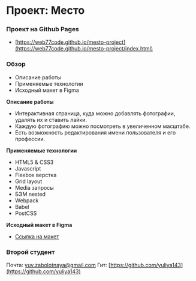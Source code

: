 # Проект: Место

### Проект на Github Pages

- [https://web77code.github.io/mesto-project](https://web77code.github.io/mesto-project/index.html)

### Обзор

- Описание работы
- Применяемые технологии
- Исходный макет в Figma

**Описание работы**

- Интерактивная страница, куда можно добавлять фотографии, удалять их и ставить лайки.
- Каждую фотографию можно посмотреть в увеличенном масштабе.
- Есть возможность редактирования имени пользователя и его профессии.

**Применяемые технологии**

- HTML5 & CSS3
- Javascript
- Flexbox верстка
- Grid layout
- Media запросы
- БЭМ nested
- Webpack
- Babel
- PostCSS

**Исходный макет в Figma**

- [Ссылка на макет](https://www.figma.com/file/2cn9N9jSkmxD84oJik7xL7/JavaScript.-Sprint-4?node-id=0%3A1)

### Второй студент

Почта: yuv.zabolotnaya@gmail.com
Гит: [https://github.com/yuliya143](https://github.com/yuliya143)
